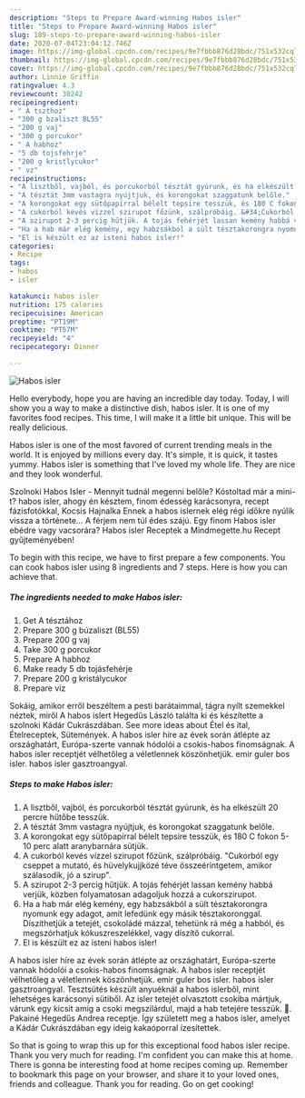 ```yaml
---
description: "Steps to Prepare Award-winning Habos isler"
title: "Steps to Prepare Award-winning Habos isler"
slug: 189-steps-to-prepare-award-winning-habos-isler
date: 2020-07-04T23:04:12.746Z
image: https://img-global.cpcdn.com/recipes/9e7fbbb876d28bdc/751x532cq70/habos-isler-recept-foto.jpg
thumbnail: https://img-global.cpcdn.com/recipes/9e7fbbb876d28bdc/751x532cq70/habos-isler-recept-foto.jpg
cover: https://img-global.cpcdn.com/recipes/9e7fbbb876d28bdc/751x532cq70/habos-isler-recept-foto.jpg
author: Linnie Griffin
ratingvalue: 4.3
reviewcount: 30242
recipeingredient:
- " A tszthoz"
- "300 g bzaliszt BL55"
- "200 g vaj"
- "300 g porcukor"
- " A habhoz"
- "5 db tojsfehrje"
- "200 g kristlycukor"
- " vz"
recipeinstructions:
- "A lisztből, vajból, és porcukorból tésztát gyúrunk, és ha elkészült 20 percre hűtőbe tesszük."
- "A tésztát 3mm vastagra nyújtjuk, és korongokat szaggatunk belőle."
- "A korongokat egy sütőpapírral bélelt tepsire tesszük, és 180 C fokon 5-10 perc alatt aranybarnára sütjük."
- "A cukorból kevés vízzel szirupot főzünk, szálpróbáig. &#34;Cukorból egy cseppet a mutató, és hüvelykujjközé téve összeérintgetem, amikor szálasodik, jó a szirup&#34;."
- "A szirupot 2-3 percig hűtjük. A tojás fehérjét lassan kemény habbá verjük, közben folyamatosan adagoljuk hozzá a cukorszirupot."
- "Ha a hab már elég kemény, egy habzsákból a sült tésztakorongra nyomunk egy adagot, amit lefedünk egy másik tésztakoronggal. Díszíthetjük a tetejét, csokoládé mázzal, tehetünk rá még a habból, és megszórhatjuk kókuszreszelékkel, vagy díszítő cukorral."
- "El is készült ez az isteni habos isler!"
categories:
- Recipe
tags:
- habos
- isler

katakunci: habos isler 
nutrition: 175 calories
recipecuisine: American
preptime: "PT19M"
cooktime: "PT57M"
recipeyield: "4"
recipecategory: Dinner

---
```



![Habos isler](https://img-global.cpcdn.com/recipes/9e7fbbb876d28bdc/751x532cq70/habos-isler-recept-foto.jpg)

Hello everybody, hope you are having an incredible day today. Today, I will show you a way to make a distinctive dish, habos isler. It is one of my favorites food recipes. This time, I will make it a little bit unique. This will be really delicious.

Habos isler is one of the most favored of current trending meals in the world. It is enjoyed by millions every day. It's simple, it is quick, it tastes yummy. Habos isler is something that I've loved my whole life. They are nice and they look wonderful.

Szolnoki Habos Isler - Mennyit tudnál megenni belőle? Kóstoltad már a mini-t? habos isler, ahogy én késztem, finom édesség karácsonyra, recept fázisfotókkal, Kocsis Hajnalka Ennek a habos islernek elég régi időkre nyúlik vissza a története… A férjem nem túl édes szájú. Egy finom Habos isler ebédre vagy vacsorára? Habos isler Receptek a Mindmegette.hu Recept gyűjteményében!


To begin with this recipe, we have to first prepare a few components. You can cook habos isler using 8 ingredients and 7 steps. Here is how you can achieve that.

<!--inarticleads1-->

##### The ingredients needed to make Habos isler:

1. Get  A tésztához
1. Prepare 300 g búzaliszt (BL55)
1. Prepare 200 g vaj
1. Take 300 g porcukor
1. Prepare  A habhoz
1. Make ready 5 db tojásfehérje
1. Prepare 200 g kristálycukor
1. Prepare  víz


Sokáig, amikor erről beszéltem a pesti barátaimmal, tágra nyílt szemekkel néztek, miről A habos islert Hegedűs László találta ki és készítette a szolnoki Kádár Cukrászdában. See more ideas about Étel és ital, Ételreceptek, Sütemények. A habos isler híre az évek során átlépte az országhatárt, Európa-szerte vannak hódolói a csokis-habos finomságnak. A habos isler receptjét vélhetőleg a véletlennek köszönhetjük. emir guler bos isler. habos isler gasztroangyal. 

<!--inarticleads2-->

##### Steps to make Habos isler:

1. A lisztből, vajból, és porcukorból tésztát gyúrunk, és ha elkészült 20 percre hűtőbe tesszük.
1. A tésztát 3mm vastagra nyújtjuk, és korongokat szaggatunk belőle.
1. A korongokat egy sütőpapírral bélelt tepsire tesszük, és 180 C fokon 5-10 perc alatt aranybarnára sütjük.
1. A cukorból kevés vízzel szirupot főzünk, szálpróbáig. &#34;Cukorból egy cseppet a mutató, és hüvelykujjközé téve összeérintgetem, amikor szálasodik, jó a szirup&#34;.
1. A szirupot 2-3 percig hűtjük. A tojás fehérjét lassan kemény habbá verjük, közben folyamatosan adagoljuk hozzá a cukorszirupot.
1. Ha a hab már elég kemény, egy habzsákból a sült tésztakorongra nyomunk egy adagot, amit lefedünk egy másik tésztakoronggal. Díszíthetjük a tetejét, csokoládé mázzal, tehetünk rá még a habból, és megszórhatjuk kókuszreszelékkel, vagy díszítő cukorral.
1. El is készült ez az isteni habos isler!


A habos isler híre az évek során átlépte az országhatárt, Európa-szerte vannak hódolói a csokis-habos finomságnak. A habos isler receptjét vélhetőleg a véletlennek köszönhetjük. emir guler bos isler. habos isler gasztroangyal. Tesztsütés készült anyuéknál a habos islerből, mint lehetséges karácsonyi sütiből. Az isler tetejét olvasztott csokiba mártjuk, várunk egy kicsit amíg a csoki megszilárdul, majd a hab tetejére tesszük. 🙂. Pakainé Hegedűs Andrea‎ receptje. Így született meg a habos isler, amelyet a Kádár Cukrászdában egy ideig kakaóporral ízesítettek. 

So that is going to wrap this up for this exceptional food habos isler recipe. Thank you very much for reading. I'm confident you can make this at home. There is gonna be interesting food at home recipes coming up. Remember to bookmark this page on your browser, and share it to your loved ones, friends and colleague. Thank you for reading. Go on get cooking!

